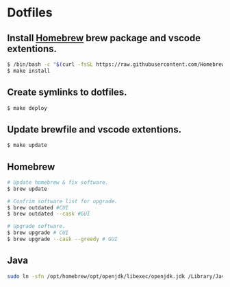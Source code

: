 # Dotfiles

## Install [Homebrew](https://brew.sh/) brew package and vscode extentions.
```bash
$ /bin/bash -c "$(curl -fsSL https://raw.githubusercontent.com/Homebrew/install/HEAD/install.sh)"
$ make install
```

## Create symlinks to dotfiles.
```bash
$ make deploy
```

## Update brewfile and vscode extentions.
```bash
$ make update
```

## Homebrew
```bash
# Update homebrew & fix software.
$ brew update

# Confrim software list for upgrade.
$ brew outdated #CUI
$ brew outdated --cask #GUI

# Upgrade software.
$ brew upgrade # CUI
$ brew upgrade --cask --greedy # GUI
```
## Java
```bash
sudo ln -sfn /opt/homebrew/opt/openjdk/libexec/openjdk.jdk /Library/Java/JavaVirtualMachines/openjdk.jdk
```
